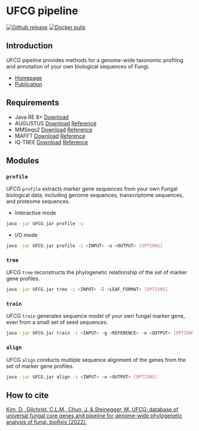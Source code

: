 # UFCG pipeline
[![Github release](https://img.shields.io/github/downloads/endix1029/ufcg/total?logo=github)](https://github.com/endixk/ufcg/releases/latest) [![Docker pulls](https://img.shields.io/docker/pulls/endix1029/ufcg?logo=docker)](https://hub.docker.com/repository/docker/endix1029/ufcg/)

## Introduction
UFCG pipeline provides methods for a genome-wide taxonomic profiling and annotation of your own biological sequences of Fungi.
 * [Homepage](https://ufcg.steineggerlab.com/)
 * [Publication](https://www.biorxiv.org/content/10.1101/2022.08.16.504087v1)

## Requirements
* Java RE 8+ [Download](https://www.oracle.com/java/technologies/downloads/#java8)
* AUGUSTUS [Download](https://github.com/Gaius-Augustus/Augustus/releases/) [Reference](https://academic.oup.com/bioinformatics/article/24/5/637/202844)
* MMSeqs2 [Download](https://github.com/soedinglab/mmseqs2) [Reference](https://www.nature.com/articles/nbt.3988)
* MAFFT [Download](https://mafft.cbrc.jp/alignment/software/) [Reference](https://academic.oup.com/mbe/article/30/4/772/1073398)
* IQ-TREE [Download](http://www.iqtree.org/) [Reference](https://academic.oup.com/mbe/article/37/5/1530/5721363)

## Modules
### `profile`
UFCG `profile` extracts marker gene sequences from your own Fungal biological data, including genome sequences, transcriptome sequences, and proteome sequences.
* Interactive mode
~~~bash
java -jar UFCG.jar profile -u
~~~
* I/O mode
~~~bash
java -jar UFCG.jar profile -i <INPUT> -o <OUTPUT> [OPTIONS]
~~~

### `tree`
UFCG `tree` reconstructs the phylogenetic relationship of the set of marker gene profiles.
~~~bash
java -jar UFCG.jar tree -i <INPUT> -l <LEAF_FORMAT> [OPTIONS]
~~~

### `train`
UFCG `train` generates sequence model of your own fungal marker gene, even from a small set of seed sequences.
~~~bash
java -jar UFCG.jar train -i <INPUT> -g <REFERENCE> -o <OUTPUT> [OPTIONS]
~~~

### `align`
UFCG `align` conducts multiple sequence alignment of the genes from the set of marker gene profiles.
~~~bash
java -jar UFCG.jar align -i <INPUT> -o <OUTPUT> [OPTIONS]
~~~

## How to cite
[Kim, D., Gilchrist, C.L.M., Chun, J. & Steinegger, M. UFCG: database of universal fungal core genes and pipeline for genome-wide phylogenetic analysis of fungi. bioRxiv (2022).](https://www.biorxiv.org/content/10.1101/2022.08.16.504087v1)
